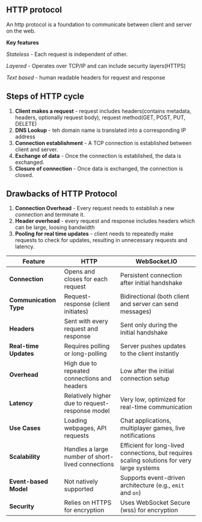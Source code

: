 ## HTTP protocol
An http protocol is a foundation to communicate between client and server on the web. 

__Key features__

_Stateless_ - Each request is independent of other. 

_Layered_ - Operates over TCP/IP and can include security layers(HTTPS)

_Text based_ - human readable headers for request and response

## Steps of HTTP cycle
1. **Client makes a request** - request includes headers(contains metadata, headers, optionally request body), request method(GET, POST, PUT, DELETE)
2. **DNS Lookup** - teh domain name is translated into a corresponding IP address
3. **Connection establishment** - A TCP connection is established between client and server. 
4. **Exchange of data** - Once the connection is established, the data is exchanged. 
5. **Closure of connection** - Once data is exchanged, the connection is closed. 

## Drawbacks of HTTP Protocol
1. **Connection Overhead** - Every request needs to establish a new connection and terminate it. 
2. **Header overhead** - every request and response includes headers which can be large, loosing bandwidth
3. **Pooling for real time updates** - client needs to repeatedly make requests to check for updates, resulting in unnecessary requests and latency.  

| **Feature**            | **HTTP**                              | **WebSocket.IO**                      |
|-------------------------|---------------------------------------|---------------------------------------|
| **Connection**          | Opens and closes for each request    | Persistent connection after initial handshake |
| **Communication Type**  | Request-response (client initiates)  | Bidirectional (both client and server can send messages) |
| **Headers**             | Sent with every request and response | Sent only during the initial handshake |
| **Real-time Updates**   | Requires polling or long-polling     | Server pushes updates to the client instantly |
| **Overhead**            | High due to repeated connections and headers | Low after the initial connection setup |
| **Latency**             | Relatively higher due to request-response model | Very low, optimized for real-time communication |
| **Use Cases**           | Loading webpages, API requests       | Chat applications, multiplayer games, live notifications |
| **Scalability**         | Handles a large number of short-lived connections | Efficient for long-lived connections, but requires scaling solutions for very large systems |
| **Event-based Model**   | Not natively supported               | Supports event-driven architecture (e.g., `emit` and `on`) |
| **Security**            | Relies on HTTPS for encryption       | Uses WebSocket Secure (wss) for encryption |
